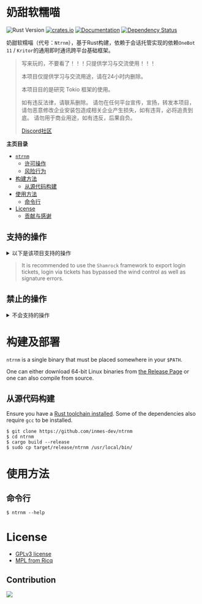 # 奶甜软糯喵

![Rust Version][rustc-image]
[![crates.io][crate-image]][crate-link]
[![Documentation][docs-image]][docs-link]
[![Dependency Status][deps-image]][deps-link]

奶甜软糯喵（代号：`Ntrnm`），基于Rust构建，依赖于会话托管实现的依赖`OneBot 11` / `Kritor`的通用即时通讯跨平台基础框架。

> 写来玩的，不要看了！！！只提供学习与交流使用！！！
> 
> 本项目仅提供学习与交流用途，请在24小时内删除。
> 
> 本项目目的是研究 Tokio 框架的使用。
> 
> 如有违反法律，请联系删除。 请勿在任何平台宣传，宣扬，转发本项目，请勿恶意修改企业安装包造成相关企业产生损失，如有违背，必将追责到底。 
> 请勿用于商业用途，如有违反，后果自负。
> 
> [Discord社区](https://discord.gg/MKR2wz863h)

<!-- markdown-toc start - Don't edit this section. Run M-x markdown-toc-refresh-toc -->

**主页目录**

- [`ntrnm`](#奶甜软糯喵)
    - [许可操作](#支持的操作)
    - [风险行为](#禁止的操作)
- [构建方法](#构建及部署)
    - [从源代码构建](#从源代码构建)
- [使用方法](#使用方法)
    - [命令行](#命令行)
- [License](#license)
    - [贡献与感谢](#contribution)

<!-- markdown-toc end -->

## 支持的操作

<details>

<summary>以下是该项目支持的操作</summary>

| Login | State              | Group | State |
|-------|--------------------|-------|-------|
| 密码登录  |                    | 获取群列表 |       |
| 二维码登录 |                    |       |       |
| 托管登录  | :heavy_check_mark: |       |       |

</details>

> It is recommended to use the `Shamrock` framework to export login tickets, login via tickets has bypassed the wind control as well as signature errors.

## 禁止的操作

<details>

<summary>不会支持的操作</summary>

- **金钱敏感操作**

</details>

# 构建及部署

`ntrnm` is a single binary that must be placed somewhere in your `$PATH`.

One can either download 64-bit Linux binaries from [the Release Page](https://github.com/inmes-dev/ntrnm/releases)
or one can also compile from source.

## 从源代码构建

Ensure you have a [Rust toolchain installed](https://rustup.rs). Some of the
dependencies also require `gcc` to be installed.

```
$ git clone https://github.com/inmes-dev/ntrnm
$ cd ntrnm
$ cargo build --release
$ sudo cp target/release/ntrnm /usr/local/bin/
```

# 使用方法

## 命令行

```
$ ntrnm --help
```

# License

 * [GPLv3 license](https://opensource.org/license/gpl-3-0)
 * [MPL from Ricq](https://github.com/lz1998/ricq/blob/master/LICENSE)

## Contribution

[![][contrib-image]][contrib-link]

[//]: # (badges)

[rustc-image]: https://img.shields.io/badge/rustc-1.73+-blue.svg
[crate-image]: https://img.shields.io/crates/v/ntrnm.svg
[crate-link]: https://crates.io/crates/ntrnm
[docs-image]: https://docs.rs/ntrnm/badge.svg
[docs-link]: https://docs.rs/ntrnm
[deps-image]: https://deps.rs/repo/github/inmes-dev/ntrnm/status.svg
[deps-link]: https://deps.rs/repo/github/inmes-dev/ntrnm
[contrib-image]: https://contrib.rocks/image?repo=inmes-dev/ntrnm
[contrib-link]: https://github.com/inmes-dev/ntrnm/graphs/contributors
